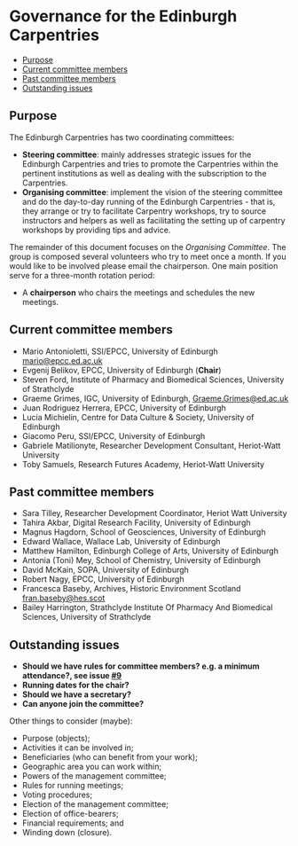# Governance for the Edinburgh Carpentries

* [Purpose](#purpose)
* [Current committee members](#current-committee-members)
* [Past committee members](#past-committee-members)
* [Outstanding issues](#outstanding-issues)


## Purpose

The Edinburgh Carpentries has two coordinating committees:

* **Steering committee**: mainly addresses strategic issues for the Edinburgh Carpentries and tries to promote the Carpentries within the pertinent institutions as well as dealing with the subscription to the Carpentries.
* **Organising committee**: implement the vision of the steering committee and do the day-to-day running of the Edinburgh Carpentries - that is, they arrange or try to facilitate Carpentry workshops, try to source instructors and helpers as well as facilitating the setting up of carpentry workshops by providing tips and advice.

The remainder of this document focuses on the *Organising Committee*. The group is composed several volunteers who try to meet once a month. If you would like to be involved please email the chairperson. One main position serve for a three-month rotation period:

* A **chairperson** who chairs the meetings and schedules the new meetings. 

## Current committee members

* Mario Antonioletti, SSI/EPCC, University of Edinburgh mario@epcc.ed.ac.uk
* Evgenij Belikov, EPCC, University of Edinburgh  (**Chair**)
* Steven Ford, Institute of Pharmacy and Biomedical Sciences, University of Strathclyde 
* Graeme Grimes, IGC, University of Edinburgh, Graeme.Grimes@ed.ac.uk
* Juan Rodriguez Herrera, EPCC, University of Edinburgh
* Lucia Michielin, Centre for Data Culture & Society, University of Edinburgh
* Giacomo Peru, SSI/EPCC, University of Edinburgh
* Gabriele Matilionyte, Researcher Development Consultant, Heriot-Watt University
* Toby Samuels, Research Futures Academy, Heriot-Watt University

## Past committee members
* Sara Tilley, Researcher Development Coordinator, Heriot Watt University
* Tahira Akbar, Digital Research Facility, University of Edinburgh
* Magnus Hagdorn, School of Geosciences, University of Edinburgh
* Edward Wallace, Wallace Lab, University of Edinburgh
* Matthew Hamilton, Edinburgh College of Arts, University of Edinburgh
* Antonia (Toni) Mey, School of Chemistry, University of Edinburgh
* David McKain, SOPA, University of Edinburgh
* Robert Nagy, EPCC, University of Edinburgh
* Francesca Baseby, Archives, Historic Environment Scotland fran.baseby@hes.scot
* Bailey Harrington, Strathclyde Institute Of Pharmacy And Biomedical Sciences, University of Strathclyde


## Outstanding issues

* **Should we have rules for committee members? e.g. a minimum attendance?, see issue [#9](https://github.com/edcarp/organising-committee/issues/9)**
* **Running dates for the chair?**
* **Should we have a secretary?**
* **Can anyone join the committee?**

Other things to consider (maybe):

- Purpose (objects);
- Activities it can be involved in;
- Beneficiaries (who can benefit from your work);
- Geographic area you can work within;
- Powers of the management committee;
- Rules for running meetings;
- Voting procedures;
- Election of the management committee;
- Election of office-bearers;
- Financial requirements; and
- Winding down (closure).
